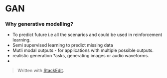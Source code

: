 

# GAN

### Why generative modelling?
- To predict future i.e all the scenarios and could be used in reinforcement learning.
- Semi supervised learning to predict missing data
- Mutli modal outputs - for applications with multiple possible outputs.
- realistic generation †asks, generating images or audio waveforms.
- 
> Written with [StackEdit](https://stackedit.io/).
<!--stackedit_data:
eyJoaXN0b3J5IjpbMTY4NDQxNzI0NCwtMTQ5Njk4NDczNSwyMT
M2NzM4NTVdfQ==
-->
